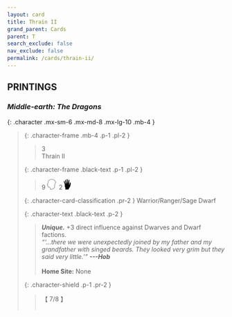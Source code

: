 ```yaml
---
layout: card
title: Thrain II
grand_parent: Cards
parent: T
search_exclude: false
nav_exclude: false
permalink: /cards/thrain-ii/
---
```


## PRINTINGS


### _Middle-earth: The Dragons_

{: .character .mx-sm-6 .mx-md-8 .mx-lg-10 .mb-4 }
> {: .character-frame .mb-4 .p-1 .pl-2 }
> > <div class="card-mp">3</div>
> > <div class="character-card-name">Thrain II</div>
>
> {: .character-frame .black-text .p-1 .pl-2 }
> > 9 ![](/assets/images/mind.svg)&ensp;2![](/assets/images/di.svg)
>
> {: .character-card-classification .pr-2 }
> Warrior/Ranger/Sage Dwarf
>
> {: .character-text .black-text .p-2 }
> > _**Unique.**_ +3 direct influence against Dwarves and Dwarf factions. <br>_“‘...there we were unexpectedly joined by my father and my grandfather with singed beards. They looked very grim but they said very little.’”_ ***---&#65279;Hob***  <br><br>**Home Site:** None 
>
> {: .character-shield .p-1 .pr-2 }
> > <div class="card-shield">【 7/8 】</div>
> > <div class="card-corruption">&nbsp;</div>
